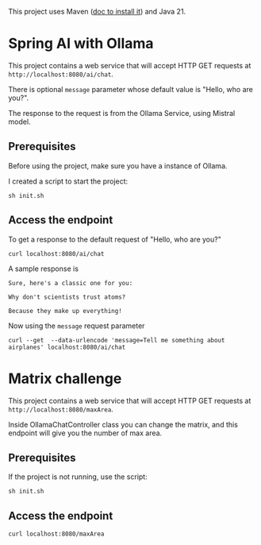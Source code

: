 This project uses Maven ([doc to install it](https://maven.apache.org/install.html)) and Java 21.

# Spring AI with Ollama

This project contains a web service that will accept HTTP GET requests at
`http://localhost:8080/ai/chat`.

There is optional `message` parameter whose default value is "Hello, who are you?".

The response to the request is from the Ollama Service, using Mistral model.

## Prerequisites

Before using the project, make sure you have a instance of Ollama.

I created a script to start the project:

```shell
sh init.sh
```

## Access the endpoint

To get a response to the default request of "Hello, who are you?"

```shell 
curl localhost:8080/ai/chat
```

A sample response is 

```text
Sure, here's a classic one for you:

Why don't scientists trust atoms?

Because they make up everything!
```

Now using the `message` request parameter
```shell
curl --get  --data-urlencode 'message=Tell me something about airplanes' localhost:8080/ai/chat 
```

# Matrix challenge

This project contains a web service that will accept HTTP GET requests at
`http://localhost:8080/maxArea`.

Inside OllamaChatController class you can change the matrix, and this endpoint will give you the number of max area.

## Prerequisites

If the project is not running, use the script:

```shell
sh init.sh
```


## Access the endpoint

```shell 
curl localhost:8080/maxArea
```
